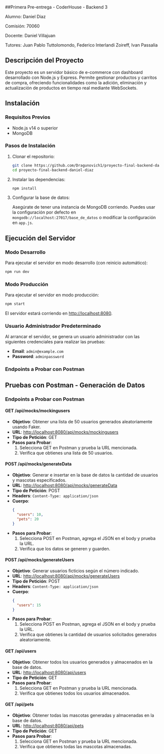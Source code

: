 ##Primera Pre-entrega - CoderHouse - Backend 3

Alumno: Daniel Diaz

Comisión: 70060

Docente: Daniel Villajuan

Tutores: Juan Pablo Tuttolomondo, Federico Interlandi Zoireff, Ivan Passalia

## Descripción del Proyecto

Este proyecto es un servidor básico de e-commerce con dashboard desarrollado con Node.js y Express. Permite gestionar productos y carritos de compra, ofreciendo funcionalidades como la adición, eliminación y actualización de productos en tiempo real mediante WebSockets.

## Instalación

### Requisitos Previos

- Node.js v14 o superior
- MongoDB

### Pasos de Instalación

1. Clonar el repositorio:

   ```bash
   git clone https://github.com/Dragunovich1/proyecto-final-backend-daniel-diaz
   cd proyecto-final-backend-daniel-diaz
   ```

2. Instalar las dependencias:

   ```bash
   npm install
   ```

3. Configurar la base de datos:

   Asegúrate de tener una instancia de MongoDB corriendo. Puedes usar la configuración por defecto en `mongodb://localhost:27017/base_de_datos` o modificar la configuración en `app.js`.

## Ejecución del Servidor

### Modo Desarrollo

Para ejecutar el servidor en modo desarrollo (con reinicio automático):

```bash
npm run dev
```

### Modo Producción

Para ejecutar el servidor en modo producción:

```bash
npm start
```

El servidor estará corriendo en [http://localhost:8080](http://localhost:8080).

### Usuario Administrador Predeterminado

Al arrancar el servidor, se genera un usuario administrador con las siguientes credenciales para realizar las pruebas:

- **Email**: `admin@example.com`
- **Password**: `adminpassword`

### Endpoints a Probar con Postman

## Pruebas con Postman - Generación de Datos

### Endpoints a Probar con Postman

#### GET /api/mocks/mockingusers

- **Objetivo**: Obtener una lista de 50 usuarios generados aleatoriamente usando Faker.
- **URL**: [http://localhost:8080/api/mocks/mockingusers](http://localhost:8080/api/mocks/mockingusers)
- **Tipo de Petición**: GET
- **Pasos para Probar**:
  1. Selecciona GET en Postman y prueba la URL mencionada.
  2. Verifica que obtienes una lista de 50 usuarios.

#### POST /api/mocks/generateData

- **Objetivo**: Generar e insertar en la base de datos la cantidad de usuarios y mascotas especificados.
- **URL**: [http://localhost:8080/api/mocks/generateData](http://localhost:8080/api/mocks/generateData)
- **Tipo de Petición**: POST
- **Headers**: `Content-Type: application/json`
- **Cuerpo**:
  ```json
  {
    "users": 10,
    "pets": 20
  }
  ```
- **Pasos para Probar**:
  1. Selecciona POST en Postman, agrega el JSON en el body y prueba la URL.
  2. Verifica que los datos se generen y guarden.

#### POST /api/mocks/generateUsers

- **Objetivo**: Generar usuarios ficticios según el número indicado.
- **URL**: [http://localhost:8080/api/mocks/generateUsers](http://localhost:8080/api/mocks/generateUsers)
- **Tipo de Petición**: POST
- **Headers**: `Content-Type: application/json`
- **Cuerpo**:
  ```json
  {
    "users": 15
  }
  ```
- **Pasos para Probar**:
  1. Selecciona POST en Postman, agrega el JSON en el body y prueba la URL.
  2. Verifica que obtienes la cantidad de usuarios solicitados generados aleatoriamente.

#### GET /api/users

- **Objetivo**: Obtener todos los usuarios generados y almacenados en la base de datos.
- **URL**: [http://localhost:8080/api/users](http://localhost:8080/api/users)
- **Tipo de Petición**: GET
- **Pasos para Probar**:
  1. Selecciona GET en Postman y prueba la URL mencionada.
  2. Verifica que obtienes todos los usuarios almacenados.

#### GET /api/pets

- **Objetivo**: Obtener todas las mascotas generadas y almacenadas en la base de datos.
- **URL**: [http://localhost:8080/api/pets](http://localhost:8080/api/pets)
- **Tipo de Petición**: GET
- **Pasos para Probar**:
  1. Selecciona GET en Postman y prueba la URL mencionada.
  2. Verifica que obtienes todas las mascotas almacenadas.
